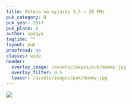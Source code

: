 ```yaml
---
title: Antena na wyjazdy 3,5 – 28 MHz
puk_category: B
puk_year: 2017
puk_place: 6
author: sp2gya
tagline: ""
layout: puk
proofread: no
classes: wide
header:
  overlay_image: /assets/images/puk/dummy.jpg
  overlay_filter: 0.5
  teaser: /assets/images/puk/dummy.jpg
---
```


![](assets/img/work-in-progress.jpg) 







